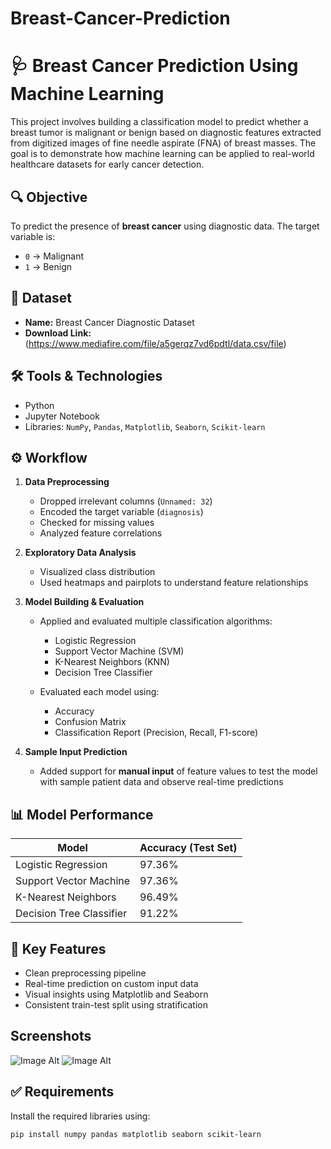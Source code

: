 # Breast-Cancer-Prediction

# 🩺 Breast Cancer Prediction Using Machine Learning

This project involves building a classification model to predict whether a breast tumor is malignant or benign based on diagnostic features extracted from digitized images of fine needle aspirate (FNA) of breast masses. The goal is to demonstrate how machine learning can be applied to real-world healthcare datasets for early cancer detection.

## 🔍 Objective
To predict the presence of **breast cancer** using diagnostic data. The target variable is:
- `0` → Malignant
- `1` → Benign

## 📂 Dataset
- **Name:** Breast Cancer Diagnostic Dataset  
- **Download Link:** (https://www.mediafire.com/file/a5gerqz7vd6pdtl/data.csv/file)

## 🛠️ Tools & Technologies
- Python  
- Jupyter Notebook  
- Libraries: `NumPy`, `Pandas`, `Matplotlib`, `Seaborn`, `Scikit-learn`

## ⚙️ Workflow
1. **Data Preprocessing**
   - Dropped irrelevant columns (`Unnamed: 32`)
   - Encoded the target variable (`diagnosis`)
   - Checked for missing values
   - Analyzed feature correlations

2. **Exploratory Data Analysis**
   - Visualized class distribution
   - Used heatmaps and pairplots to understand feature relationships

3. **Model Building & Evaluation**
   - Applied and evaluated multiple classification algorithms:
     - Logistic Regression
     - Support Vector Machine (SVM)
     - K-Nearest Neighbors (KNN)
     - Decision Tree Classifier

   - Evaluated each model using:
     - Accuracy
     - Confusion Matrix
     - Classification Report (Precision, Recall, F1-score)

4. **Sample Input Prediction**
   - Added support for **manual input** of feature values to test the model with sample patient data and observe real-time predictions

## 📊 Model Performance

| Model                     | Accuracy (Test Set) |
|--------------------------|---------------------|
| Logistic Regression      | 97.36%              |
| Support Vector Machine   | 97.36%              |
| K-Nearest Neighbors      | 96.49%              |
| Decision Tree Classifier | 91.22%              |

## 📌 Key Features
- Clean preprocessing pipeline
- Real-time prediction on custom input data
- Visual insights using Matplotlib and Seaborn
- Consistent train-test split using stratification

## Screenshots 
![Image Alt]((https://github.com/upangshu1234/Breast-Cancer-Prediction/blob/a6beb2f2f1b20ee491ad3bf11b8e4f04e07336f4/Screenshot%20(1).png))
![Image Alt]((https://github.com/upangshu1234/Breast-Cancer-Prediction/blob/a6beb2f2f1b20ee491ad3bf11b8e4f04e07336f4/Screenshot%20(2).png))

## ✅ Requirements
Install the required libraries using:

```bash
pip install numpy pandas matplotlib seaborn scikit-learn
